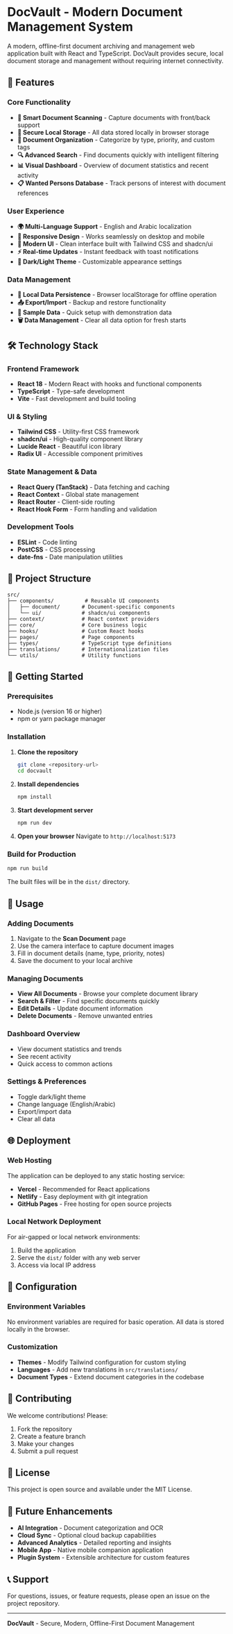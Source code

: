 
# DocVault - Modern Document Management System

A modern, offline-first document archiving and management web application built with React and TypeScript. DocVault provides secure, local document storage and management without requiring internet connectivity.

## 🚀 Features

### Core Functionality
- **📸 Smart Document Scanning** - Capture documents with front/back support
- **🔐 Secure Local Storage** - All data stored locally in browser storage
- **📁 Document Organization** - Categorize by type, priority, and custom tags
- **🔍 Advanced Search** - Find documents quickly with intelligent filtering
- **📊 Visual Dashboard** - Overview of document statistics and recent activity
- **📋 Wanted Persons Database** - Track persons of interest with document references

### User Experience
- **🌍 Multi-Language Support** - English and Arabic localization
- **📱 Responsive Design** - Works seamlessly on desktop and mobile
- **🎨 Modern UI** - Clean interface built with Tailwind CSS and shadcn/ui
- **⚡ Real-time Updates** - Instant feedback with toast notifications
- **🌙 Dark/Light Theme** - Customizable appearance settings

### Data Management
- **💾 Local Data Persistence** - Browser localStorage for offline operation
- **📤 Export/Import** - Backup and restore functionality
- **🔄 Sample Data** - Quick setup with demonstration data
- **🗑️ Data Management** - Clear all data option for fresh starts

## 🛠️ Technology Stack

### Frontend Framework
- **React 18** - Modern React with hooks and functional components
- **TypeScript** - Type-safe development
- **Vite** - Fast development and build tooling

### UI & Styling
- **Tailwind CSS** - Utility-first CSS framework
- **shadcn/ui** - High-quality component library
- **Lucide React** - Beautiful icon library
- **Radix UI** - Accessible component primitives

### State Management & Data
- **React Query (TanStack)** - Data fetching and caching
- **React Context** - Global state management
- **React Router** - Client-side routing
- **React Hook Form** - Form handling and validation

### Development Tools
- **ESLint** - Code linting
- **PostCSS** - CSS processing
- **date-fns** - Date manipulation utilities

## 📁 Project Structure

```
src/
├── components/          # Reusable UI components
│   ├── document/       # Document-specific components
│   └── ui/             # shadcn/ui components
├── context/            # React context providers
├── core/               # Core business logic
├── hooks/              # Custom React hooks
├── pages/              # Page components
├── types/              # TypeScript type definitions
├── translations/       # Internationalization files
└── utils/              # Utility functions
```

## 🚀 Getting Started

### Prerequisites
- Node.js (version 16 or higher)
- npm or yarn package manager

### Installation

1. **Clone the repository**
   ```bash
   git clone <repository-url>
   cd docvault
   ```

2. **Install dependencies**
   ```bash
   npm install
   ```

3. **Start development server**
   ```bash
   npm run dev
   ```

4. **Open your browser**
   Navigate to `http://localhost:5173`

### Build for Production

```bash
npm run build
```

The built files will be in the `dist/` directory.

## 📖 Usage

### Adding Documents
1. Navigate to the **Scan Document** page
2. Use the camera interface to capture document images
3. Fill in document details (name, type, priority, notes)
4. Save the document to your local archive

### Managing Documents
- **View All Documents** - Browse your complete document library
- **Search & Filter** - Find specific documents quickly
- **Edit Details** - Update document information
- **Delete Documents** - Remove unwanted entries

### Dashboard Overview
- View document statistics and trends
- See recent activity
- Quick access to common actions

### Settings & Preferences
- Toggle dark/light theme
- Change language (English/Arabic)
- Export/import data
- Clear all data

## 🌐 Deployment

### Web Hosting
The application can be deployed to any static hosting service:
- **Vercel** - Recommended for React applications
- **Netlify** - Easy deployment with git integration
- **GitHub Pages** - Free hosting for open source projects

### Local Network Deployment
For air-gapped or local network environments:
1. Build the application
2. Serve the `dist/` folder with any web server
3. Access via local IP address

## 🔧 Configuration

### Environment Variables
No environment variables are required for basic operation. All data is stored locally in the browser.

### Customization
- **Themes** - Modify Tailwind configuration for custom styling
- **Languages** - Add new translations in `src/translations/`
- **Document Types** - Extend document categories in the codebase

## 🤝 Contributing

We welcome contributions! Please:
1. Fork the repository
2. Create a feature branch
3. Make your changes
4. Submit a pull request

## 📄 License

This project is open source and available under the MIT License.

## 🔮 Future Enhancements

- **AI Integration** - Document categorization and OCR
- **Cloud Sync** - Optional cloud backup capabilities
- **Advanced Analytics** - Detailed reporting and insights
- **Mobile App** - Native mobile companion application
- **Plugin System** - Extensible architecture for custom features

## 📞 Support

For questions, issues, or feature requests, please open an issue on the project repository.

---

**DocVault** - Secure, Modern, Offline-First Document Management
